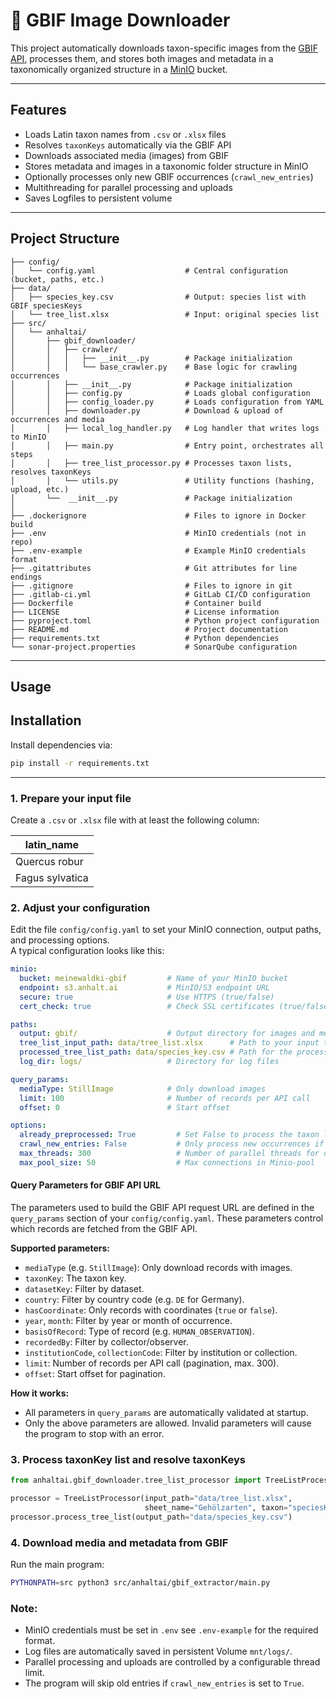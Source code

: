 # 🌳 GBIF Image Downloader

This project automatically downloads taxon-specific images from the [GBIF API](https://techdocs.gbif.org/en/openapi/),
processes them, and stores both images and metadata in a taxonomically organized structure in a
[MinIO](https://www.min.io/) bucket.

---

## Features

- Loads Latin taxon names from `.csv` or `.xlsx` files
- Resolves `taxonKeys` automatically via the GBIF API
- Downloads associated media (images) from GBIF
- Stores metadata and images in a taxonomic folder structure in MinIO
- Optionally processes only new GBIF occurrences (`crawl_new_entries`)
- Multithreading for parallel processing and uploads
- Saves Logfiles to persistent volume

---

## Project Structure

```plaintext
├── config/
│   └── config.yaml                    # Central configuration (bucket, paths, etc.)
├── data/
│   ├── species_key.csv                # Output: species list with GBIF speciesKeys
│   └── tree_list.xlsx                 # Input: original species list
├── src/
│   └── anhaltai/
│       ├── gbif_downloader/
│       │   ├── crawler/
│       │   │   ├── __init__.py        # Package initialization
│       │   │   └── base_crawler.py    # Base logic for crawling occurrences
│       │   ├── __init__.py            # Package initialization
│       │   ├── config.py              # Loads global configuration
│       │   ├── config_loader.py       # Loads configuration from YAML
│       │   ├── downloader.py          # Download & upload of occurrences and media
│       │   ├── local_log_handler.py   # Log handler that writes logs to MinIO
│       │   ├── main.py                # Entry point, orchestrates all steps
│       │   ├── tree_list_processor.py # Processes taxon lists, resolves taxonKeys
│       │   └── utils.py               # Utility functions (hashing, upload, etc.)
│       └──  __init__.py               # Package initialization
│
├── .dockerignore                      # Files to ignore in Docker build
├── .env                               # MinIO credentials (not in repo)
├── .env-example                       # Example MinIO credentials format
├── .gitattributes                     # Git attributes for line endings
├── .gitignore                         # Files to ignore in git
├── .gitlab-ci.yml                     # GitLab CI/CD configuration
├── Dockerfile                         # Container build
├── LICENSE                            # License information
├── pyproject.toml                     # Python project configuration
├── README.md                          # Project documentation
├── requirements.txt                   # Python dependencies
└── sonar-project.properties           # SonarQube configuration
```

---

## Usage

## Installation

Install dependencies via:

```bash
pip install -r requirements.txt
```

---

### 1. Prepare your input file

Create a `.csv` or `.xlsx` file with at least the following column:

| latin_name      |
|-----------------|
| Quercus robur   |
| Fagus sylvatica |

### 2. Adjust your configuration

Edit the file `config/config.yaml` to set your MinIO connection, output paths, and processing options.  
A typical configuration looks like this:

```yaml
minio:
  bucket: meinewaldki-gbif         # Name of your MinIO bucket
  endpoint: s3.anhalt.ai           # MinIO/S3 endpoint URL
  secure: true                     # Use HTTPS (true/false)
  cert_check: true                 # Check SSL certificates (true/false)

paths:
  output: gbif/                    # Output directory for images and metadata
  tree_list_input_path: data/tree_list.xlsx      # Path to your input taxon list
  processed_tree_list_path: data/species_key.csv # Path for the processed taxonKey list
  log_dir: logs/                   # Directory for log files

query_params:
  mediaType: StillImage            # Only download images
  limit: 100                       # Number of records per API call
  offset: 0                        # Start offset

options:
  already_preprocessed: True         # Set False to process the taxon list again
  crawl_new_entries: False           # Only process new occurrences if True
  max_threads: 300                   # Number of parallel threads for downloads/uploads
  max_pool_size: 50                  # Max connections in Minio-pool
```

#### Query Parameters for GBIF API URL

The parameters used to build the GBIF API request URL are defined in the `query_params` section of your
`config/config.yaml`. These parameters control which records are fetched from the GBIF API.

**Supported parameters:**

- `mediaType` (e.g. `StillImage`): Only download records with images.
- `taxonKey`: The taxon key.
- `datasetKey`: Filter by dataset.
- `country`: Filter by country code (e.g. `DE` for Germany).
- `hasCoordinate`: Only records with coordinates (`true` or `false`).
- `year`, `month`: Filter by year or month of occurrence.
- `basisOfRecord`: Type of record (e.g. `HUMAN_OBSERVATION`).
- `recordedBy`: Filter by collector/observer.
- `institutionCode`, `collectionCode`: Filter by institution or collection.
- `limit`: Number of records per API call (pagination, max. 300).
- `offset`: Start offset for pagination.

**How it works:**

- All parameters in `query_params` are automatically validated at startup.
- Only the above parameters are allowed. Invalid parameters will cause the program to stop with an error.

### 3. Process taxonKey list and resolve taxonKeys

```python
from anhaltai.gbif_downloader.tree_list_processor import TreeListProcessor

processor = TreeListProcessor(input_path="data/tree_list.xlsx",
                              sheet_name="Gehölzarten", taxon="speciesKey")
processor.process_tree_list(output_path="data/species_key.csv")
```

### 4. Download media and metadata from GBIF

Run the main program:

```bash
PYTHONPATH=src python3 src/anhaltai/gbif_extractor/main.py
```

### Note:

- MinIO credentials must be set in `.env` see `.env-example` for the required format\.
- Log files are automatically saved in persistent Volume `mnt/logs/`.
- Parallel processing and uploads are controlled by a configurable thread limit.
- The program will skip old entries if `crawl_new_entries` is set to `True`.
